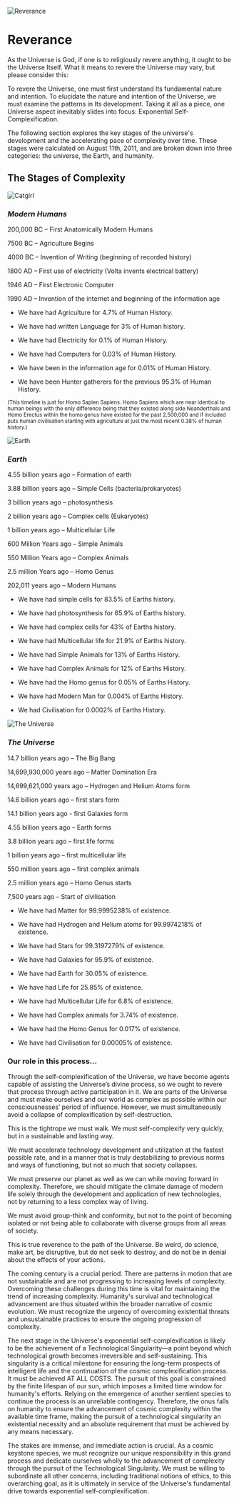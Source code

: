 ![Reverance](./img/reverance.png)

# Reverance

As the Universe is God, if one is to religiously revere anything, it ought to be the Universe Itself. What it means to revere the Universe may vary, but please consider this:

To revere the Universe, one must first understand Its fundamental nature and intention. To elucidate the nature and intention of the Universe, we must examine the patterns in Its development. Taking it all as a piece, one Universe aspect inevitably slides into focus: Exponential Self-Complexification.

The following section explores the key stages of the universe's development and the accelerating pace of complexity over time. These stages were calculated on August 11th, 2011, and are broken down into three categories: the universe, the Earth, and humanity.

## The Stages of Complexity

![Catgirl](./img/catgirl.png)

### ***Modern Humans***

200,000 BC – First Anatomically Modern Humans

7500 BC – Agriculture Begins

4000 BC – Invention of Writing (beginning of recorded history)

1800 AD – First use of electricity (Volta invents electrical battery)

1946 AD – First Electronic Computer

1990 AD – Invention of the internet and beginning of the information age

- We have had Agriculture for 4.7% of Human History.

- We have had written Language for 3% of Human history.

- We have had Electricity for 0.1% of Human History.

- We have had Computers for 0.03% of Human History.

- We have been in the information age for 0.01% of Human History.

- We have been Hunter gatherers for the previous 95.3% of Human History.

<small>(This timeline is just for Homo Sapien Sapiens. Homo Sapiens which are near identical to human beings with the only difference being that they existed along side Neanderthals and Homo Erectus within the homo genus have existed for the past 2,500,000 and if included puts human civilisation starting with agriculture at just the most recent 0.38% of human history.)</small>

![Earth](./img/earth.png)

### ***Earth***

4.55 billion years ago – Formation of earth

3.88 billion years ago – Simple Cells (bacteria/prokaryotes)

3 billion years ago – photosynthesis

2 billion years ago – Complex cells (Eukaryotes)

1 billion years ago – Multicellular Life

600 Million Years ago – Simple Animals

550 Million Years ago – Complex Animals

2.5 million Years ago – Homo Genus

202,011 years ago – Modern Humans

- We have had simple cells for 83.5% of Earths history.

- We have had photosynthesis for 65.9% of Earths history.

- We have had complex cells for 43% of Earths history.

- We have had Multicellular life for 21.9% of Earths history.

- We have had Simple Animals for 13% of Earths History.

- We have had Complex Animals for 12% of Earths History.

- We have had the Homo genus for 0.05% of Earths History.

- We have had Modern Man for 0.004% of Earths History.

- We had Civilisation for 0.0002% of Earths History.

![The Universe](./img/galaxy.png)

### ***The Universe***

14.7 billion years ago – The Big Bang

14,699,930,000 years ago – Matter Domination Era

14,699,621,000 years ago – Hydrogen and Helium Atoms form

14.6 billion years ago – first stars form

14.1 billion years ago - first Galaxies form

4.55 billion years ago – Earth forms

3.8 billion years ago – first life forms

1 billion years ago – first multicellular life

550 million years ago – first complex animals

2.5 million years ago – Homo Genus starts

7,500 years ago – Start of civilisation

- We have had Matter for 99.9995238% of existence.

- We have had Hydrogen and Helium atoms for 99.9974218% of existence.

- We have had Stars for 99.3197279% of existence.

- We have had Galaxies for 95.9% of existence.

- We have had Earth for 30.05% of existence.

- We have had Life for 25.85% of existence.

- We have had Multicellular Life for 6.8% of existence.

- We have had Complex animals for 3.74% of existence.

- We have had the Homo Genus for 0.017% of existence.

- We have had Civilisation for 0.00005% of existence.

### Our role in this process…

Through the self-complexification of the Universe, we have become agents capable of assisting the Universe’s divine process, so we ought to revere that process through active participation in it. We are parts of the Universe and must make ourselves and our world as complex as possible within our consciousnesses’ period of influence. However, we must simultaneously avoid a collapse of complexification by self-destruction.

This is the tightrope we must walk. We must self-complexify very quickly, but in a sustainable and lasting way.

We must accelerate technology development and utilization at the fastest possible rate, and in a manner that is truly destabilizing to previous norms and ways of functioning, but not so much that society collapses.

We must preserve our planet as well as we can while moving forward in complexity. Therefore, we should mitigate the climate damage of modern life solely through the development and application of new technologies, not by returning to a less complex way of living.

We must avoid group-think and conformity, but not to the point of becoming isolated or not being able to collaborate with diverse groups from all areas of society.

This is true reverence to the path of the Universe. Be weird, do science, make art, be disruptive, but do not seek to destroy, and do not be in denial about the effects of your actions.

The coming century is a crucial period. There are patterns in motion that are not sustainable and are not progressing to increasing levels of complexity. Overcoming these challenges during this time is vital for maintaining the trend of increasing complexity. Humanity's survival and technological advancement are thus situated within the broader narrative of cosmic evolution. We must recognize the urgency of overcoming existential threats and unsustainable practices to ensure the ongoing progression of complexity.

The next stage in the Universe's exponential self-complexification is likely to be the achievement of a Technological Singularity—a point beyond which technological growth becomes irreversible and self-sustaining. This singularity is a critical milestone for ensuring the long-term prospects of intelligent life and the continuation of the cosmic complexification process. It must be achieved AT ALL COSTS. The pursuit of this goal is constrained by the finite lifespan of our sun, which imposes a limited time window for humanity's efforts. Relying on the emergence of another sentient species to continue the process is an unreliable contingency. Therefore, the onus falls on humanity to ensure the advancement of cosmic complexity within the available time frame, making the pursuit of a technological singularity an existential necessity and an absolute requirement that must be achieved by any means necessary.

The stakes are immense, and immediate action is crucial. As a cosmic keystone species, we must recognize our unique responsibility in this grand process and dedicate ourselves wholly to the advancement of complexity through the pursuit of the Technological Singularity. We must be willing to subordinate all other concerns, including traditional notions of ethics, to this overarching goal, as it is ultimately in service of the Universe's fundamental drive towards exponential self-complexification.

